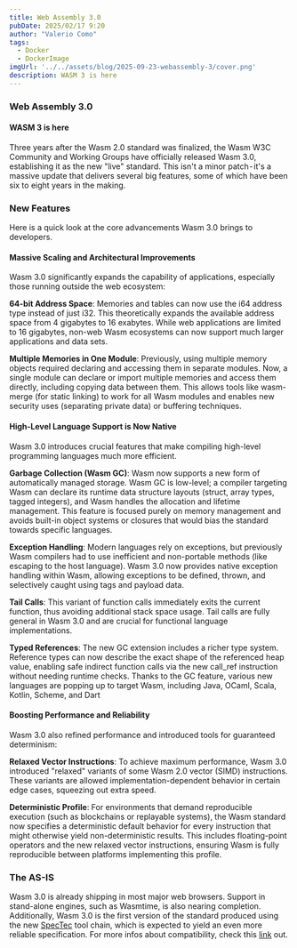 ```yaml
---
title: Web Assembly 3.0
pubDate: 2025/02/17 9:20
author: "Valerio Como"
tags:
  - Docker
  - DockerImage
imgUrl: '../../assets/blog/2025-09-23-webassembly-3/cover.png'
description: WASM 3 is here
---
```


### Web Assembly 3.0
#### WASM 3 is here

Three years after the Wasm 2.0 standard was finalized, the Wasm W3C Community and Working Groups have officially released Wasm 3.0, establishing it as the new "live" standard. This isn't a minor patch - it's a massive update that delivers several big features, some of which have been six to eight years in the making.

### New Features

Here is a quick look at the core advancements Wasm 3.0 brings to developers.

#### Massive Scaling and Architectural Improvements

Wasm 3.0 significantly expands the capability of applications, especially those running outside the web ecosystem:

**64-bit Address Space**: Memories and tables can now use the i64 address type instead of just i32. This theoretically expands the available address space from 4 gigabytes to 16 exabytes. While web applications are limited to 16 gigabytes, non-web Wasm ecosystems can now support much larger applications and data sets.

**Multiple Memories in One Module**: Previously, using multiple memory objects required declaring and accessing them in separate modules. Now, a single module can declare or import multiple memories and access them directly, including copying data between them. This allows tools like wasm-merge (for static linking) to work for all Wasm modules and enables new security uses (separating private data) or buffering techniques.

#### High-Level Language Support is Now Native
Wasm 3.0 introduces crucial features that make compiling high-level programming languages much more efficient.

**Garbage Collection (Wasm GC)**: Wasm now supports a new form of automatically managed storage. Wasm GC is low-level; a compiler targeting Wasm can declare its runtime data structure layouts (struct, array types, tagged integers), and Wasm handles the allocation and lifetime management. This feature is focused purely on memory management and avoids built-in object systems or closures that would bias the standard towards specific languages.

**Exception Handling**: Modern languages rely on exceptions, but previously Wasm compilers had to use inefficient and non-portable methods (like escaping to the host language). Wasm 3.0 now provides native exception handling within Wasm, allowing exceptions to be defined, thrown, and selectively caught using tags and payload data.

**Tail Calls**: This variant of function calls immediately exits the current function, thus avoiding additional stack space usage. Tail calls are fully general in Wasm 3.0 and are crucial for functional language implementations.

**Typed References**: The new GC extension includes a richer type system. Reference types can now describe the exact shape of the referenced heap value, enabling safe indirect function calls via the new call_ref instruction without needing runtime checks.
Thanks to the GC feature, various new languages are popping up to target Wasm, including Java, OCaml, Scala, Kotlin, Scheme, and Dart

#### Boosting Performance and Reliability

Wasm 3.0 also refined performance and introduced tools for guaranteed determinism:

**Relaxed Vector Instructions**: To achieve maximum performance, Wasm 3.0 introduced "relaxed" variants of some Wasm 2.0 vector (SIMD) instructions. These variants are allowed implementation-dependent behavior in certain edge cases, squeezing out extra speed.

**Deterministic Profile**: For environments that demand reproducible execution (such as blockchains or replayable systems), the Wasm standard now specifies a deterministic default behavior for every instruction that might otherwise yield non-deterministic results. This includes floating-point operators and the new relaxed vector instructions, ensuring Wasm is fully reproducible between platforms implementing this profile.

### The AS-IS

Wasm 3.0 is already shipping in most major web browsers. Support in stand-alone engines, such as Wasmtime, is also nearing completion. Additionally, Wasm 3.0 is the first version of the standard produced using the new [SpecTec](https://webassembly.org/news/2025-03-27-spectec/) tool chain, which is expected to yield an even more reliable specification. For more infos about compatibility, check this [link](https://webassembly.org/features/) out.